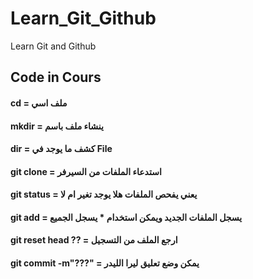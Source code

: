 # Learn_Git_Github
Learn Git and Github
## Code in Cours
#### cd = ملف اسي
#### mkdir = ينشاء ملف باسم
#### dir = كشف ما يوجد في File
#### git clone = استدعاء الملفات من السيرفر
#### git status = يعني يفحص الملفات هلا يوجد تغير ام لا
#### git add = يسجل الملفات الجديد ويمكن استخدام * يسجل الجميع
#### git reset head ?? = ارجع الملف من التسجيل
#### git commit -m"???" = يمكن وضع تعليق ليرا الليدر
#### 